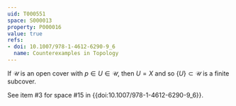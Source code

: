 ```yaml
---
uid: T000551
space: S000013
property: P000016
value: true
refs:
- doi: 10.1007/978-1-4612-6290-9_6
  name: Counterexamples in Topology
---
```


If $\mathcal{U}$ is an open cover with $p \in U \in \mathcal{U}$, then $U = X$ and so $\{U\} \subset \mathcal{U}$ is a finite subcover.

See item #3 for space #15 in {{doi:10.1007/978-1-4612-6290-9_6}}.
